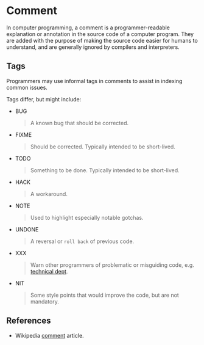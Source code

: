 # Comment

In computer programming, a comment is a programmer-readable explanation or annotation in the source code of a computer program. They are added with the purpose of making the source code easier for humans to understand, and are generally ignored by compilers and interpreters.

## Tags

Programmers may use informal tags in comments to assist in indexing common issues.

Tags differ, but might include:

- BUG
  > A known bug that should be corrected.

- FIXME
  > Should be corrected. Typically intended to be short-lived.

- TODO
  > Something to be done. Typically intended to be short-lived.

- HACK
  > A workaround.

- NOTE
  > Used to highlight especially notable gotchas.

- UNDONE
  > A reversal or `roll back` of previous code.

- XXX
  > Warn other programmers of problematic or misguiding code, e.g. [technical dept](technical-dept.md).

- NIT
  > Some style points that would improve the code, but are not mandatory.

## References

- Wikipedia [comment](https://en.m.wikipedia.org/wiki/Comment_(computer_programming)) article.
